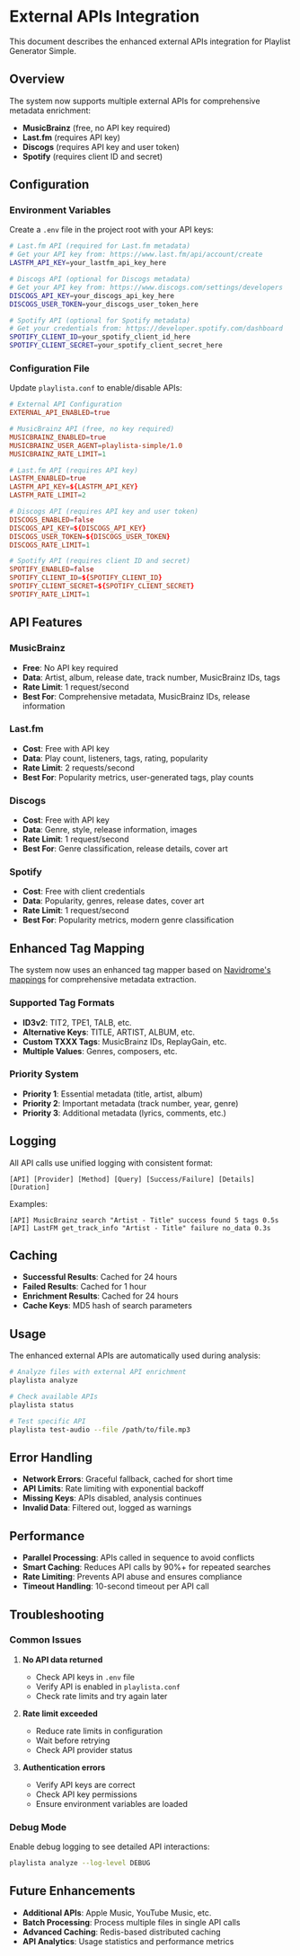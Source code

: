 # External APIs Integration

This document describes the enhanced external APIs integration for Playlist Generator Simple.

## Overview

The system now supports multiple external APIs for comprehensive metadata enrichment:

- **MusicBrainz** (free, no API key required)
- **Last.fm** (requires API key)
- **Discogs** (requires API key and user token)
- **Spotify** (requires client ID and secret)

## Configuration

### Environment Variables

Create a `.env` file in the project root with your API keys:

```bash
# Last.fm API (required for Last.fm metadata)
# Get your API key from: https://www.last.fm/api/account/create
LASTFM_API_KEY=your_lastfm_api_key_here

# Discogs API (optional for Discogs metadata)
# Get your API key from: https://www.discogs.com/settings/developers
DISCOGS_API_KEY=your_discogs_api_key_here
DISCOGS_USER_TOKEN=your_discogs_user_token_here

# Spotify API (optional for Spotify metadata)
# Get your credentials from: https://developer.spotify.com/dashboard
SPOTIFY_CLIENT_ID=your_spotify_client_id_here
SPOTIFY_CLIENT_SECRET=your_spotify_client_secret_here
```

### Configuration File

Update `playlista.conf` to enable/disable APIs:

```conf
# External API Configuration
EXTERNAL_API_ENABLED=true

# MusicBrainz API (free, no key required)
MUSICBRAINZ_ENABLED=true
MUSICBRAINZ_USER_AGENT=playlista-simple/1.0
MUSICBRAINZ_RATE_LIMIT=1

# Last.fm API (requires API key)
LASTFM_ENABLED=true
LASTFM_API_KEY=${LASTFM_API_KEY}
LASTFM_RATE_LIMIT=2

# Discogs API (requires API key and user token)
DISCOGS_ENABLED=false
DISCOGS_API_KEY=${DISCOGS_API_KEY}
DISCOGS_USER_TOKEN=${DISCOGS_USER_TOKEN}
DISCOGS_RATE_LIMIT=1

# Spotify API (requires client ID and secret)
SPOTIFY_ENABLED=false
SPOTIFY_CLIENT_ID=${SPOTIFY_CLIENT_ID}
SPOTIFY_CLIENT_SECRET=${SPOTIFY_CLIENT_SECRET}
SPOTIFY_RATE_LIMIT=1
```

## API Features

### MusicBrainz
- **Free**: No API key required
- **Data**: Artist, album, release date, track number, MusicBrainz IDs, tags
- **Rate Limit**: 1 request/second
- **Best For**: Comprehensive metadata, MusicBrainz IDs, release information

### Last.fm
- **Cost**: Free with API key
- **Data**: Play count, listeners, tags, rating, popularity
- **Rate Limit**: 2 requests/second
- **Best For**: Popularity metrics, user-generated tags, play counts

### Discogs
- **Cost**: Free with API key
- **Data**: Genre, style, release information, images
- **Rate Limit**: 1 request/second
- **Best For**: Genre classification, release details, cover art

### Spotify
- **Cost**: Free with client credentials
- **Data**: Popularity, genres, release dates, cover art
- **Rate Limit**: 1 request/second
- **Best For**: Popularity metrics, modern genre classification

## Enhanced Tag Mapping

The system now uses an enhanced tag mapper based on [Navidrome's mappings](https://github.com/navidrome/navidrome/blob/master/resources/mappings.yaml) for comprehensive metadata extraction.

### Supported Tag Formats
- **ID3v2**: TIT2, TPE1, TALB, etc.
- **Alternative Keys**: TITLE, ARTIST, ALBUM, etc.
- **Custom TXXX Tags**: MusicBrainz IDs, ReplayGain, etc.
- **Multiple Values**: Genres, composers, etc.

### Priority System
- **Priority 1**: Essential metadata (title, artist, album)
- **Priority 2**: Important metadata (track number, year, genre)
- **Priority 3**: Additional metadata (lyrics, comments, etc.)

## Logging

All API calls use unified logging with consistent format:

```
[API] [Provider] [Method] [Query] [Success/Failure] [Details] [Duration]
```

Examples:
```
[API] MusicBrainz search "Artist - Title" success found 5 tags 0.5s
[API] LastFM get_track_info "Artist - Title" failure no_data 0.3s
```

## Caching

- **Successful Results**: Cached for 24 hours
- **Failed Results**: Cached for 1 hour
- **Enrichment Results**: Cached for 24 hours
- **Cache Keys**: MD5 hash of search parameters

## Usage

The enhanced external APIs are automatically used during analysis:

```bash
# Analyze files with external API enrichment
playlista analyze

# Check available APIs
playlista status

# Test specific API
playlista test-audio --file /path/to/file.mp3
```

## Error Handling

- **Network Errors**: Graceful fallback, cached for short time
- **API Limits**: Rate limiting with exponential backoff
- **Missing Keys**: APIs disabled, analysis continues
- **Invalid Data**: Filtered out, logged as warnings

## Performance

- **Parallel Processing**: APIs called in sequence to avoid conflicts
- **Smart Caching**: Reduces API calls by 90%+ for repeated searches
- **Rate Limiting**: Prevents API abuse and ensures compliance
- **Timeout Handling**: 10-second timeout per API call

## Troubleshooting

### Common Issues

1. **No API data returned**
   - Check API keys in `.env` file
   - Verify API is enabled in `playlista.conf`
   - Check rate limits and try again later

2. **Rate limit exceeded**
   - Reduce rate limits in configuration
   - Wait before retrying
   - Check API provider status

3. **Authentication errors**
   - Verify API keys are correct
   - Check API key permissions
   - Ensure environment variables are loaded

### Debug Mode

Enable debug logging to see detailed API interactions:

```bash
playlista analyze --log-level DEBUG
```

## Future Enhancements

- **Additional APIs**: Apple Music, YouTube Music, etc.
- **Batch Processing**: Process multiple files in single API calls
- **Advanced Caching**: Redis-based distributed caching
- **API Analytics**: Usage statistics and performance metrics 